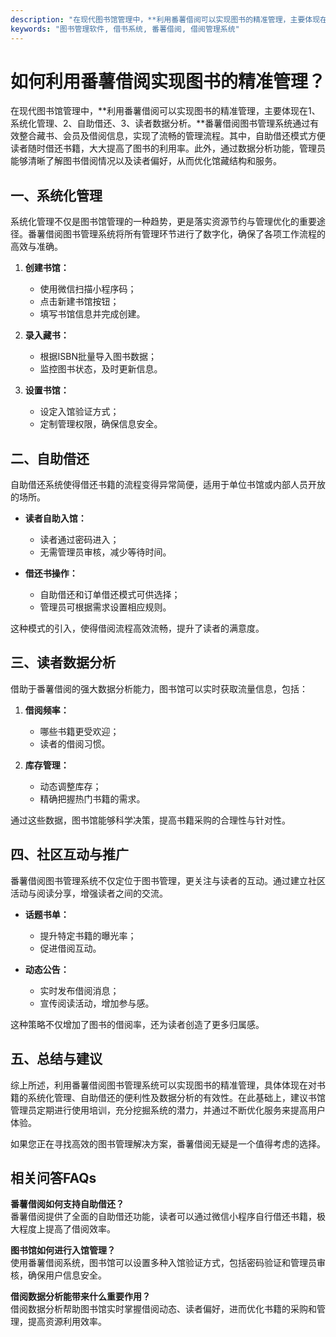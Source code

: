 ```yaml
---
description: "在现代图书馆管理中，**利用番薯借阅可以实现图书的精准管理，主要体现在1、系统化管理、2、自助借还、3、读者数据分析。**番薯借阅图书管理系统通过有效整合藏书、会员及借阅信息，实现了流畅的管理流程。其中，自助借还模式方便读者随时借还书籍，大大提高了图书的利用率。此外，通过数据分析功能，管理员能够清晰了解图书借阅情况以及读者偏好，从而优化馆藏结构和服务。"
keywords: "图书管理软件, 借书系统, 番薯借阅, 借阅管理系统"
---
```

# 如何利用番薯借阅实现图书的精准管理？

在现代图书馆管理中，**利用番薯借阅可以实现图书的精准管理，主要体现在1、系统化管理、2、自助借还、3、读者数据分析。**番薯借阅图书管理系统通过有效整合藏书、会员及借阅信息，实现了流畅的管理流程。其中，自助借还模式方便读者随时借还书籍，大大提高了图书的利用率。此外，通过数据分析功能，管理员能够清晰了解图书借阅情况以及读者偏好，从而优化馆藏结构和服务。

## 一、系统化管理

系统化管理不仅是图书馆管理的一种趋势，更是落实资源节约与管理优化的重要途径。番薯借阅图书管理系统将所有管理环节进行了数字化，确保了各项工作流程的高效与准确。

1. **创建书馆：**
   - 使用微信扫描小程序码；
   - 点击新建书馆按钮；
   - 填写书馆信息并完成创建。

2. **录入藏书：**
   - 根据ISBN批量导入图书数据；
   - 监控图书状态，及时更新信息。

3. **设置书馆：**
   - 设定入馆验证方式；
   - 定制管理权限，确保信息安全。

## 二、自助借还

自助借还系统使得借还书籍的流程变得异常简便，适用于单位书馆或内部人员开放的场所。

- **读者自助入馆：**
  - 读者通过密码进入；
  - 无需管理员审核，减少等待时间。

- **借还书操作：**
  - 自助借还和订单借还模式可供选择；
  - 管理员可根据需求设置相应规则。

这种模式的引入，使得借阅流程高效流畅，提升了读者的满意度。

## 三、读者数据分析

借助于番薯借阅的强大数据分析能力，图书馆可以实时获取流量信息，包括：

1. **借阅频率：**
   - 哪些书籍更受欢迎；
   - 读者的借阅习惯。

2. **库存管理：**
   - 动态调整库存；
   - 精确把握热门书籍的需求。

通过这些数据，图书馆能够科学决策，提高书籍采购的合理性与针对性。

## 四、社区互动与推广

番薯借阅图书管理系统不仅定位于图书管理，更关注与读者的互动。通过建立社区活动与阅读分享，增强读者之间的交流。

- **话题书单：**
  - 提升特定书籍的曝光率；
  - 促进借阅互动。

- **动态公告：**
  - 实时发布借阅消息；
  - 宣传阅读活动，增加参与感。

这种策略不仅增加了图书的借阅率，还为读者创造了更多归属感。

## 五、总结与建议

综上所述，利用番薯借阅图书管理系统可以实现图书的精准管理，具体体现在对书籍的系统化管理、自助借还的便利性及数据分析的有效性。在此基础上，建议书馆管理员定期进行使用培训，充分挖掘系统的潜力，并通过不断优化服务来提高用户体验。

如果您正在寻找高效的图书管理解决方案，番薯借阅无疑是一个值得考虑的选择。

## 相关问答FAQs

**番薯借阅如何支持自助借还？**  
番薯借阅提供了全面的自助借还功能，读者可以通过微信小程序自行借还书籍，极大程度上提高了借阅效率。

**图书馆如何进行入馆管理？**  
使用番薯借阅系统，图书馆可以设置多种入馆验证方式，包括密码验证和管理员审核，确保用户信息安全。

**借阅数据分析能带来什么重要作用？**  
借阅数据分析帮助图书馆实时掌握借阅动态、读者偏好，进而优化书籍的采购和管理，提高资源利用效率。
